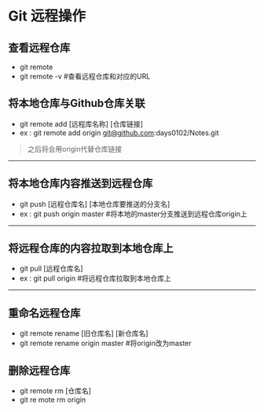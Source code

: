 # Git 远程操作
## 查看远程仓库
- git remote 
- git remote -v   #查看远程仓库和对应的URL
## 将本地仓库与Github仓库关联
- git remote add [远程库名称] [仓库链接]
- ex : git remote add origin git@github.com:days0102/Notes.git
> 之后将会用origin代替仓库链接
---
## 将本地仓库内容推送到远程仓库
- git push [远程仓库名] [本地仓库要推送的分支名]
- ex : git push origin master   #将本地的master分支推送到远程仓库origin上
---
## 将远程仓库的内容拉取到本地仓库上
- git pull [远程仓库名]
- ex : git pull origin #将远程仓库拉取到本地仓库上
---
## 重命名远程仓库
- git remote rename [旧仓库名] [新仓库名]
- git remote rename origin master #将origin改为master

## 删除远程仓库
- git remote rm [仓库名]
- git re mote rm origin 

